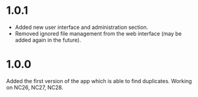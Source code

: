 # 1.0.1
- Added new user interface and administration section.
- Removed ignored file management from the web interface (may be added again in the future).
# 1.0.0
Added the first version of the app which is able to find duplicates. Working on NC26, NC27, NC28.
